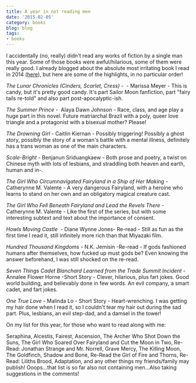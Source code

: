 ```yaml
---
title: A year in not reading men
date: '2015-02-05'
category: books
blog: blog
tags:
- books
---
```


I accidentally (no, really) didn't read any works of fiction by a single man this year. Some of those books were awful/hilarious, some of them were really good. I already blogged about the absolute most irritating book I read in 2014 (<a title="Review of Queen of the Tearling" href="http://nikkilizmurray.com/2015/01/11/review-of-queen-of-the-tearling/">here</a>), but here are some of the highlights, in no particular order!

<!--more-->

<em>The Lunar Chronicles (Cinders, Scarlet, Cress)</em> -  - Marissa Meyer - This is candy, but it's pretty good candy. It's part Sailor Moon fanfiction, part "fairy tails re-told" and also part post-apocalyptic-ish.

<em>The Summer Prince -  </em>Alaya Dawn Johnson - Race, class, and age play a huge part in this novel. Future matriarchal Brazil with a poly, queer love triangle and a protagonist with a bisexual mother? Please!

<em>The Drowning Girl - </em>Caitlin Kiernan - Possibly triggering! Possibly a ghost story, possibly the story of a woman's battle with a mental illness, definitely has a trans woman as one of the main characters.<em>
</em>

<em>Scale-Bright - </em><span class="st">Benjanun Sriduangkaew - Both prose and poetry, a twist on Chinese myth with lots of lesbians, and straddling both heaven and earth, human and in-. </span><em>
</em>

<em>The Girl Who Circumnavigated Fairyland in a Ship of Her Making - </em>Catherynne M. Valente - A very dangerous Fairyland, with a heroine who learns to stand on her own and an obligatory magical creature cast.<em>
</em>

<em>The Girl Who Fell Beneath Fairyland and Lead the Revels There - </em>Catherynne M. Valente - Like the first of the series, but with some interesting subtext and text about the importance of consent.<em>
</em>

<em>Howls Moving Castle  - </em>Diane Wynne Jones- Re-read - Still as fun as the first time I read it, still infinitely more rich than that Miyazaki film.

<em>Hundred Thousand Kingdoms</em> - N.K. Jemisin -Re-read - If gods fashioned humans after themselves, how fucked up must gods be? Even knowing the answer beforehand, I was still shocked on the re-read.

<em>Seven Things Cadet Blanchard Learned from the Trade Summit Incident</em> - Annalee Flower Horne -Short Story - Clever, hilarious, plus fart jokes. Good world building, and believably done in few words. An evil company, a smart cadet, and fart jokes.

<em>One True Love</em> - Malinda Lo - Short Story - Heart-wrenching. I was getting my hair done when I read it, so I couldn't tear my hair out during the sad part. Plus, lesbians, an evil step-dad, and a damsel in the tower!

On my list for this year, for those who want to read along with me:

Seraphina, Alcestis, Fairest, Ascension, The Archer Who Shot Down the Suns, The Girl Who Soared Over Fairyland and Cut the Moon in Two, Re-Read: Jonathan Strange and Mr. Norrell, Grave Mercy, The Killing Moon, The Goldfinch, Shadow and Bone, Re-Read the Girl of Fire and Thorns, Re-Read: Liliths Brood, Adaptation, and any other things my friends/family may publish! Ooops...that list is so far also not containing men...Also taking suggestions in the comments!
